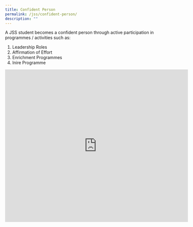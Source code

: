 ```yaml
---
title: Confident Person
permalink: /jss/confident-person/
description: ""
---
```

A JSS student becomes a confident person through active participation in programmes / activities such as:

1.  Leadership Roles
2.  Affirmation of Effort
3.  Enrichment Programmes
4.  Inire Programme

<iframe allowfullscreen="true" height="500" width="600" frameborder="0" src="https://docs.google.com/presentation/d/e/2PACX-1vSum2GaFzIMMKGUlcvs6oPc73LFC6XTNcz_-jsSVUnKCVAdpk1kDj13Rd8a9cUj5IcsmadggIovUQ1a/embed?start=false&amp;loop=true&amp;delayms=10000"></iframe>